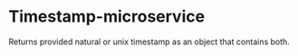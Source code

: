 # Timestamp-microservice
Returns provided natural or unix timestamp as an object that contains both.
